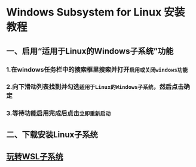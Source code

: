 # Windows Subsystem for Linux 安装教程
## 一、启用“适用于Linux的Windows子系统”功能
### 1.在windows任务栏中的搜索框里搜索并打开`启用或关闭windows功能`
### 2.向下滑动列表找到并勾选`适用于Linux的Windows子系统`，然后点击确定
### 3.等待功能启用完成后点击`立即重新启动`
## 二、下载安装Linux子系统
## [玩转WSL子系统]()
